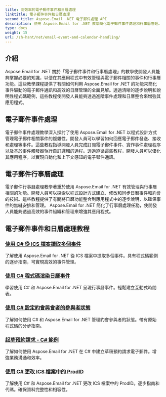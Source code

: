 ```yaml
---
title: 高效率的電子郵件事件和日曆處理
linktitle: 電子郵件事件和日曆處理
second_title: Aspose.Email .NET 電子郵件處理 API
description: 使用 Aspose.Email for .NET 教學簡化電子郵件事件處理和行事曆管理。了解自動化電子郵件事件並無縫整合日曆功能。
type: docs
weight: 15
url: /zh-hant/net/email-event-and-calendar-handling/
---
```


## 介紹

Aspose.Email for .NET 關於「電子郵件事件和行事曆處理」的教學使開發人員能夠掌握必要的知識，以便在其應用程式中有效管理與電子郵件相關的事件和行事曆功能。這些教學課程提供了有關如何利用 Aspose.Email for .NET 的功能來簡化事件驅動的電子郵件通訊和高效的日曆管理的全面見解。透過清晰的逐步說明和說明性程式碼範例，這些教程使開發人員能夠透過進階事件處理和日曆整合來增強其應用程式。

## 電子郵件事件處理

電子郵件事件處理教學深入探討了使用 Aspose.Email for .NET 以程式設計方式管理電子郵件相關事件的複雜性。開發人員可以學習如何回應電子郵件發送、接收和處理等事件。這些教程指導開發人員完成訂閱電子郵件事件、實作事件處理程序以及基於事件觸發器執行自訂邏輯的過程。透過遵循這些教程，開發人員可以優化其應用程序，以實現自動化和上下文感知的電子郵件通訊。

## 電子郵件行事曆處理

電子郵件行事曆處理教學著重於使用 Aspose.Email for .NET 有效管理與行事曆相關的功能。開發人員可以探索以程式設計方式建立、修改和同步日曆事件和約會的技術。這些教程提供了有關將日曆功能整合到應用程式中的逐步說明，以確保事件的無縫安排和管理。 Aspose.Email for .NET 簡化了行事曆處理任務，使開發人員能夠透過高效的事件組織和管理來增強其應用程式。

## 電子郵件事件和日曆處理教程

### [使用 C# 從 ICS 檔案讀取多個事件](./reading-multiple-events-from-ics-files-with-csharp/)
了解使用 Aspose.Email for .NET 從 ICS 檔案中提取多個事件。具有程式碼範例的逐步指南，可實現高效的事件管理。
### [使用 C# 程式碼渲染日曆事件](./rendering-calendar-events-using-csharp-code/)
學習使用 C# 和 Aspose.Email for .NET 呈現行事曆事件。輕鬆建立互動式時間表。
### [使用 C# 設定約會與會者的參與者狀態](./setting-participant-status-for-appointment-attendees-with-csharp/)
了解如何使用 C# 和 Aspose.Email for .NET 管理約會參與者的狀態。帶有原始程式碼的分步指南。
### [起草預約請求 - C# 範例](./crafting-a-draft-appointment-request-csharp-example/)
了解如何使用 Aspose.Email for .NET 在 C# 中建立草稿預約請求電子郵件。增強業務溝通和效率。
### [使用 C# 更改 ICS 檔案中的 ProdID](./altering-prodid-in-ics-files-with-csharp/)
了解使用 C# 和 Aspose.Email for .NET 更改 ICS 檔案中的 ProdID。逐步指南和代碼。確保資料完整性和相容性。 